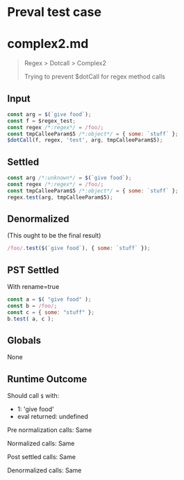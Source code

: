 # Preval test case

# complex2.md

> Regex > Dotcall > Complex2
>
> Trying to prevent $dotCall for regex method calls

## Input

`````js filename=intro
const arg = $(`give food`);
const f = $regex_test;
const regex /*:regex*/ = /foo/;
const tmpCalleeParam$5 /*:object*/ = { some: `stuff` };
$dotCall(f, regex, 'test', arg, tmpCalleeParam$5);
`````


## Settled


`````js filename=intro
const arg /*:unknown*/ = $(`give food`);
const regex /*:regex*/ = /foo/;
const tmpCalleeParam$5 /*:object*/ = { some: `stuff` };
regex.test(arg, tmpCalleeParam$5);
`````


## Denormalized
(This ought to be the final result)

`````js filename=intro
/foo/.test($(`give food`), { some: `stuff` });
`````


## PST Settled
With rename=true

`````js filename=intro
const a = $( "give food" );
const b = /foo/;
const c = { some: "stuff" };
b.test( a, c );
`````


## Globals


None


## Runtime Outcome


Should call `$` with:
 - 1: 'give food'
 - eval returned: undefined

Pre normalization calls: Same

Normalized calls: Same

Post settled calls: Same

Denormalized calls: Same
